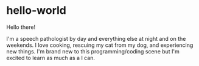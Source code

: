 # hello-world

Hello there!

I'm a speech pathologist by day and everything else at night and on the weekends. I love cooking, rescuing my cat from my dog, and experiencing new things. I'm brand new to this programming/coding scene but I'm excited to learn as much as a I can. 
